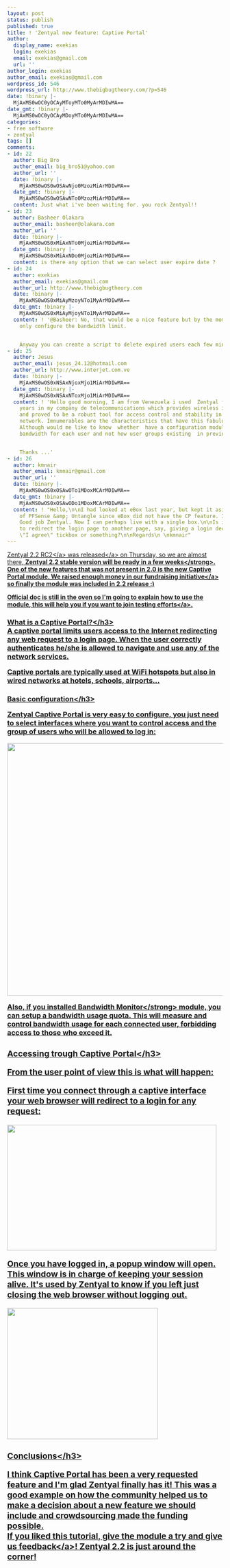 ```yaml
---
layout: post
status: publish
published: true
title: ! 'Zentyal new feature: Captive Portal'
author:
  display_name: exekias
  login: exekias
  email: exekias@gmail.com
  url: ''
author_login: exekias
author_email: exekias@gmail.com
wordpress_id: 546
wordpress_url: http://www.thebigbugtheory.com/?p=546
date: !binary |-
  MjAxMS0wOC0yOCAyMToyMTo0MyArMDIwMA==
date_gmt: !binary |-
  MjAxMS0wOC0yOCAyMDoyMTo0MyArMDIwMA==
categories:
- free software
- zentyal
tags: []
comments:
- id: 22
  author: Big Bro
  author_email: big_bro51@yahoo.com
  author_url: ''
  date: !binary |-
    MjAxMS0wOS0wOSAwNjo0MzozMiArMDIwMA==
  date_gmt: !binary |-
    MjAxMS0wOS0wOSAwNTo0MzozMiArMDIwMA==
  content: Just what i've been waiting for. you rock Zentyal!!
- id: 23
  author: Basheer Olakara
  author_email: basheer@olakara.com
  author_url: ''
  date: !binary |-
    MjAxMS0wOS0xMiAxNTo0MjozMiArMDIwMA==
  date_gmt: !binary |-
    MjAxMS0wOS0xMiAxNDo0MjozMiArMDIwMA==
  content: is there any option that we can select user expire date ?
- id: 24
  author: exekias
  author_email: exekias@gmail.com
  author_url: http://www.thebigbugtheory.com
  date: !binary |-
    MjAxMS0wOS0xMiAyMzoyNTo1MyArMDIwMA==
  date_gmt: !binary |-
    MjAxMS0wOS0xMiAyMjoyNTo1MyArMDIwMA==
  content: ! '@Basheer: No, that would be a nice feature but by the moment you can
    only configure the bandwidth limit.


    Anyway you can create a script to delete expired users each few minutes :)'
- id: 25
  author: Jesus
  author_email: jesus_24.12@hotmail.com
  author_url: http://www.interjet.com.ve
  date: !binary |-
    MjAxMS0wOS0xNSAxNjoxMjo1MiArMDIwMA==
  date_gmt: !binary |-
    MjAxMS0wOS0xNSAxNToxMjo1MiArMDIwMA==
  content: ! 'Hello good morning, I am from Venezuela i used  Zentyal from for two
    years in my company de telecommunications which provides wireless internet access
    and proved to be a robust tool for access control and stability in the internal
    network. Imnumerables are the characteristics that have this fabulous software.
    Although would me like to know  whether  have a configuration module to control
    bandwidth for each user and not how user groups existing  in previous versions?


    Thanks ...'
- id: 26
  author: kmnair
  author_email: kmnair@gmail.com
  author_url: ''
  date: !binary |-
    MjAxMS0wOS0xOSAwOTo1MDoxMCArMDIwMA==
  date_gmt: !binary |-
    MjAxMS0wOS0xOSAwODo1MDoxMCArMDIwMA==
  content: ! "Hello,\n\nI had looked at eBox last year, but kept it aside in favpur
    of PFSense &amp; Untangle since eBox did not have the CP feature. I will try again.
    Good job Zentyal. Now I can perhaps live with a single box.\n\nIs it possible
    to redirect the login page to another page, say, giving a login declaration with
    \"I agree\" tickbox or something?\n\nRegards\n \nkmnair"
---
```

<p><a href="http:&#47;&#47;www.zentyal.org&#47;beta&#47;" title="Zentyal 2.2 Release Candidate 2">Zentyal 2.2 RC2<&#47;a> was <a href="http:&#47;&#47;www.zentyal.org&#47;archives&#47;2011&#47;08&#47;25&#47;768-zentyal-2-2-rc2-available-for-download&#47;">released<&#47;a> on Thursday, so we are almost there, <strong>Zentyal 2.2 stable version will be ready in a few weeks<&#47;strong>. One of the new features that was not present in 2.0 is the new Captive Portal module. We raised enough money in our <a href="http:&#47;&#47;trac.zentyal.org&#47;wiki&#47;Document&#47;Development&#47;Fundraising" title="Zentyal Fundraising">fundraising initiative<&#47;a> so finally the module was included in 2.2 release :)</p>
<p>Official doc is still in the oven so I'm going to explain how to use the module, this will help you if you want to join <a href="http:&#47;&#47;forum.zentyal.org&#47;index.php&#47;board,10.0.html" title="Beta Testing Zentyal forum">testing efforts<&#47;a>.</p>
<h3>What is a Captive Portal?<&#47;h3><br />
A captive portal limits users access to the Internet redirecting any web request to a login page. When the user correctly authenticates he&#47;she is allowed to navigate and use any of the network services.</p>
<p>Captive portals are typically used at WiFi hotspots but also in wired networks at hotels, schools, airports...</p>
<h3>Basic configuration<&#47;h3></p>
<p>Zentyal Captive Portal is very easy to configure, you just need to select interfaces where you want to control access and the group of users who will be allowed to log in:</p>
<p><img src="&#47;wp-content&#47;uploads&#47;2011&#47;08&#47;main-bwmonitor.png" alt="" title="Configuration with bandwidth limitation" width="797" height="589" class="aligncenter size-full wp-image-569" &#47;></p>
<p>Also, if you installed <strong>Bandwidth Monitor<&#47;strong> module, you can setup a bandwidth usage quota. This will measure and control bandwidth usage for each connected user, forbidding access to those who exceed it.</p>
<h3>Accessing trough Captive Portal<&#47;h3></p>
<p>From the user point of view this is what will happen:</p>
<p>First time you connect through a captive interface your web browser will redirect to a login for any request:</p>
<p><img src="&#47;wp-content&#47;uploads&#47;2011&#47;08&#47;login.png" alt="" title="Login portal" width="489" height="293" class="aligncenter size-full wp-image-567" &#47;></p>
<p>Once you have logged in, a popup window will open. This window is in charge of keeping your session alive. It's used by Zentyal to know if you left just closing the web browser without logging out.</p>
<p><img src="&#47;wp-content&#47;uploads&#47;2011&#47;08&#47;popup.png" alt="" title="Captive Portal Popup WIndow" width="352" height="306" class="aligncenter size-full wp-image-570" &#47;></p>
<h3>Conclusions<&#47;h3></p>
<p>I think Captive Portal has been a very requested feature and I'm glad Zentyal finally has it! This was a good example on how the community helped us to make a decision about a new feature we should include and crowdsourcing made the funding possible.<br />
If you liked this tutorial, give the module a try and <a href="http:&#47;&#47;forum.zentyal.org&#47;index.php&#47;board,10.0.html" title="Beta Testing Zentyal forum">give us feedback<&#47;a>! Zentyal 2.2 is just around the corner!</p>
